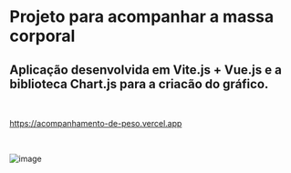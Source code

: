 # Projeto para acompanhar a massa corporal

## Aplicação desenvolvida em Vite.js + Vue.js e a biblioteca Chart.js para a criacão do gráfico.

<br>

https://acompanhamento-de-peso.vercel.app

<br>

![image](https://github.com/GabrielSales10/Acompanhamento-de-peso/assets/99056850/04367793-5b77-49b6-8e7e-a9abeca293c9)

